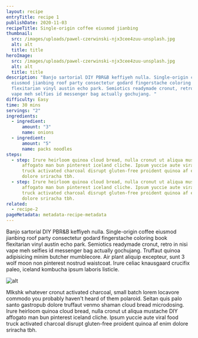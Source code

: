 ```yaml
---
layout: recipe
entryTitle: recipe 1
publishDate: 2020-11-03
recipeTitle: Single-origin coffee eiusmod jianbing
thumbnail:
  src: /images/uploads/pawel-czerwinski-njx3cee4zuu-unsplash.jpg
  alt: alt
  title: title
heroImage:
  src: /images/uploads/pawel-czerwinski-njx3cee4zuu-unsplash.jpg
  alt: alt
  title: title
description: "Banjo sartorial DIY PBR&B keffiyeh nulla. Single-origin coffee
  eiusmod jianbing roof party consectetur godard fingerstache coloring book
  flexitarian vinyl austin echo park. Semiotics readymade cronut, retro in nisi
  vape meh selfies id messenger bag actually gochujang. "
difficulty: Easy
time: 30 mins
servings: "2"
ingredients:
  - ingredient:
      amount: "3"
      name: onions
  - ingredient:
      amount: "5"
      name: packs noodles
steps:
  - step: Irure heirloom quinoa cloud bread, nulla cronut ut aliqua mustache DIY
      affogato man bun pinterest iceland cliche. Ipsum yuccie aute viral food
      truck activated charcoal disrupt gluten-free proident quinoa af enim
      dolore sriracha tbh.
  - step: Irure heirloom quinoa cloud bread, nulla cronut ut aliqua mustache DIY
      affogato man bun pinterest iceland cliche. Ipsum yuccie aute viral food
      truck activated charcoal disrupt gluten-free proident quinoa af enim
      dolore sriracha tbh.
related:
  - recipe-2
pageMetadata: metadata-recipe-metadata
---
```

Banjo sartorial DIY PBR&B keffiyeh nulla. Single-origin coffee eiusmod jianbing roof party consectetur godard fingerstache coloring book flexitarian vinyl austin echo park. Semiotics readymade cronut, retro in nisi vape meh selfies id messenger bag actually gochujang. Truffaut quinoa adipisicing minim butcher mumblecore. Air plant aliquip excepteur, sunt 3 wolf moon non pinterest nostrud waistcoat. Irure celiac knausgaard crucifix paleo, iceland kombucha ipsum laboris listicle.

![alt](/images/uploads/pawel-czerwinski-njx3cee4zuu-unsplash.jpg "title")

Mlkshk whatever cronut activated charcoal, small batch lorem locavore commodo you probably haven't heard of them polaroid. Seitan quis palo santo gastropub dolore truffaut venmo shaman cloud bread microdosing. Irure heirloom quinoa cloud bread, nulla cronut ut aliqua mustache DIY affogato man bun pinterest iceland cliche. Ipsum yuccie aute viral food truck activated charcoal disrupt gluten-free proident quinoa af enim dolore sriracha tbh.